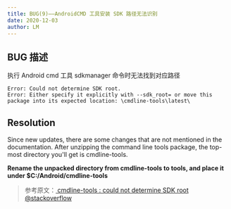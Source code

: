 ```yaml
---
title: BUG(9)——AndroidCMD 工具安装 SDK 路径无法识别
date: 2020-12-03
author: LM
---
```


## BUG 描述

执行 Android cmd 工具 sdkmanager 命令时无法找到对应路径

```shell
Error: Could not determine SDK root. 
Error: Either specify it explicitly with --sdk_root= or move this package into its expected location: \cmdline-tools\latest\
```

## Resolution

Since new updates, there are some changes that are not mentioned in the documentation. After unzipping the command line tools package, the top-most directory you'll get is cmdline-tools. 

**Rename the unpacked directory from cmdline-tools to tools, and place it under $C:/Android/cmdline-tools**

> 参考原文：[ cmdline-tools : could not determine SDK root  @stackoverflow ](https://stackoverflow.com/questions/65262340/cmdline-tools-could-not-determine-sdk-root)


